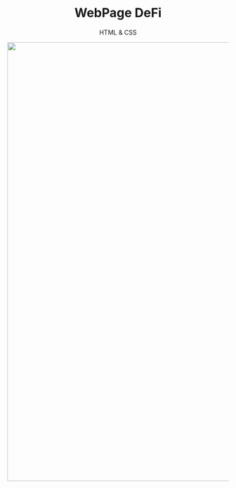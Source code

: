 <h1 align="center"> WebPage DeFi </h1>

<p align="center"> HTML & CSS </p>

<img width="1000px" src=https://user-images.githubusercontent.com/101078330/162596720-8f327337-dc19-4888-8773-da1d83d8a3d3.png >
